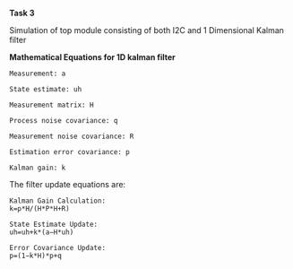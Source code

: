 **Task 3**

Simulation of top module consisting of both I2C and 1 Dimensional Kalman filter

**Mathematical Equations for 1D kalman filter**

    Measurement: a

    State estimate: uh

    Measurement matrix: H

    Process noise covariance: q

    Measurement noise covariance: R

    Estimation error covariance: p

    Kalman gain: k

The filter update equations are:

    Kalman Gain Calculation:
    k=p*H/(H*P*H+R)

    State Estimate Update:
    uh=uh+k*(a−H*uh)

    Error Covariance Update:
    p=(1−k*H)*p+q
